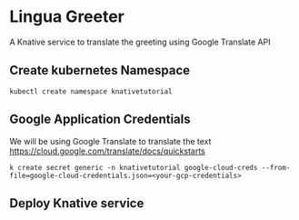 # Lingua Greeter

A Knative service to translate the greeting using Google Translate API

## Create kubernetes Namespace

```shell
kubectl create namespace knativetutorial
```

## Google Application Credentials

We will be using Google Translate to translate the text https://cloud.google.com/translate/docs/quickstarts

```shell
k create secret generic -n knativetutorial google-cloud-creds --from-file=google-cloud-credentials.json=<your-gcp-credentials>
```

## Deploy Knative service

```shell

```
